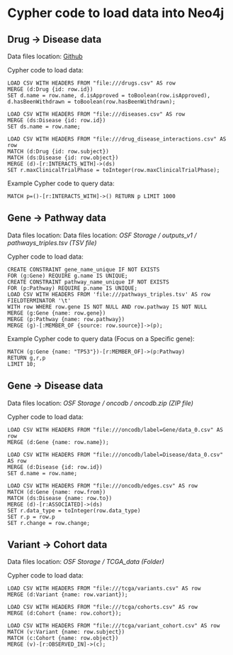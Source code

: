 # Cypher code to load data into Neo4j

## Drug -> Disease data

Data files location: [Github](https://github.com/collaborativebioinformatics/GeNETwork/tree/main/data_processing/OTs_drugdis_data)

Cypher code to load data:

```
LOAD CSV WITH HEADERS FROM "file:///drugs.csv" AS row
MERGE (d:Drug {id: row.id})
SET d.name = row.name, d.isApproved = toBoolean(row.isApproved), d.hasBeenWithdrawn = toBoolean(row.hasBeenWithdrawn);

LOAD CSV WITH HEADERS FROM "file:///diseases.csv" AS row
MERGE (ds:Disease {id: row.id})
SET ds.name = row.name;

LOAD CSV WITH HEADERS FROM "file:///drug_disease_interactions.csv" AS row
MATCH (d:Drug {id: row.subject})
MATCH (ds:Disease {id: row.object})
MERGE (d)-[r:INTERACTS_WITH]->(ds)
SET r.maxClinicalTrialPhase = toInteger(row.maxClinicalTrialPhase);
```

Example Cypher code to query data:

```
MATCH p=()-[r:INTERACTS_WITH]->() RETURN p LIMIT 1000
```

## Gene -> Pathway data

Data files location: Data files location: _OSF Storage / outputs_v1 / pathways_triples.tsv (TSV file)_

Cypher code to load data:

```
CREATE CONSTRAINT gene_name_unique IF NOT EXISTS
FOR (g:Gene) REQUIRE g.name IS UNIQUE;
CREATE CONSTRAINT pathway_name_unique IF NOT EXISTS
FOR (p:Pathway) REQUIRE p.name IS UNIQUE;
LOAD CSV WITH HEADERS FROM 'file:///pathways_triples.tsv' AS row
FIELDTERMINATOR '\t'
WITH row WHERE row.gene IS NOT NULL AND row.pathway IS NOT NULL
MERGE (g:Gene {name: row.gene})
MERGE (p:Pathway {name: row.pathway})
MERGE (g)-[:MEMBER_OF {source: row.source}]->(p);
```

Example Cypher code to query data (Focus on a Specific gene):

```
MATCH (g:Gene {name: "TP53"})-[r:MEMBER_OF]->(p:Pathway)
RETURN g,r,p
LIMIT 10;
```

## Gene -> Disease data

Data files location: _OSF Storage / oncodb / oncodb.zip (ZIP file)_

Cypher code to load data:

```
LOAD CSV WITH HEADERS FROM "file:///oncodb/label=Gene/data_0.csv" AS row
MERGE (d:Gene {name: row.name});

LOAD CSV WITH HEADERS FROM "file:///oncodb/label=Disease/data_0.csv" AS row
MERGE (d:Disease {id: row.id})
SET d.name = row.name;

LOAD CSV WITH HEADERS FROM "file:///oncodb/edges.csv" AS row
MATCH (d:Gene {name: row.from})
MATCH (ds:Disease {name: row.to})
MERGE (d)-[r:ASSOCIATED]->(ds)
SET r.data_type = toInteger(row.data_type)
SET r.p = row.p
SET r.change = row.change;
```

## Variant -> Cohort data

Data files location: _OSF Storage / TCGA_data (Folder)_

Cypher code to load data:

```
LOAD CSV WITH HEADERS FROM "file:///tcga/variants.csv" AS row
MERGE (d:Variant {name: row.variant});

LOAD CSV WITH HEADERS FROM "file:///tcga/cohorts.csv" AS row
MERGE (d:Cohort {name: row.cohort});

LOAD CSV WITH HEADERS FROM "file:///tcga/variant_cohort.csv" AS row
MATCH (v:Variant {name: row.subject})
MATCH (c:Cohort {name: row.object})
MERGE (v)-[r:OBSERVED_IN]->(c);
```

